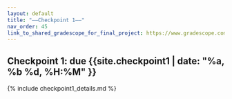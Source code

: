 ```yaml
---
layout: default
title: "——Checkpoint 1——"
nav_order: 45
link_to_shared_gradescope_for_final_project: https://www.gradescope.com/courses/518308
---
```


## Checkpoint 1: due {{site.checkpoint1 | date: "%a, %b %d, %H:%M" }} 

{% include checkpoint1_details.md %}

